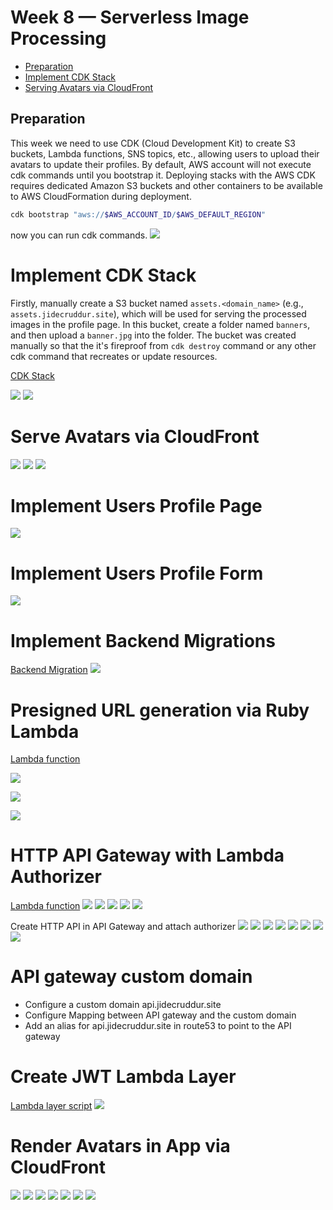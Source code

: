 # Week 8 — Serverless Image Processing

- [Preparation](#preparation)
- [Implement CDK Stack](#implement-cdk-stack)
- [Serving Avatars via CloudFront]((#serving-avatars-via-cloudfront))

## Preparation

This week we need to use CDK (Cloud Development Kit) to create S3 buckets, Lambda functions, SNS topics, etc., allowing users to upload their avatars to update their profiles.
By default, AWS account will not execute cdk commands until you bootstrap it. Deploying stacks with the AWS CDK requires dedicated Amazon S3 buckets and other containers to be available to AWS CloudFormation during deployment.

```sh
cdk bootstrap "aws://$AWS_ACCOUNT_ID/$AWS_DEFAULT_REGION"
```
now you can run cdk commands.
![](../_docs/assets/week8/cdk-bootstrap.png)
# Implement CDK Stack

Firstly, manually create a S3 bucket named `assets.<domain_name>` (e.g., `assets.jidecruddur.site`), which will be used for serving the processed images in the profile page. In this bucket, create a folder named `banners`, and then upload a `banner.jpg` into the folder. The bucket was created manually so that the it's fireproof from `cdk destroy` command or any other cdk command that recreates or update resources. 

[CDK Stack](../thumbing-serverless-cdk/)

![](../_docs/assets/week8/cdk1.png)
![](../_docs/assets/week8/cdk2.png)

# Serve Avatars via CloudFront

![](../_docs/assets/week8/cloudfront-1png)
![](../_docs/assets/week8/cloudfront-2.png)
![](../_docs/assets/week8/cloudfront-3.png)

# Implement Users Profile Page

![](../_docs/assets/week8/user-profile.png)

# Implement Users Profile Form

![](../_docs/assets/week8/user-profile-form.png)

# Implement Backend Migrations

[Backend Migration](../bin/db/migrate)
![](../_docs/assets/week8/migration.png)

# Presigned URL generation via Ruby Lambda

[Lambda function](../aws/lambdas/cruddur-upload-avatar/)

![](../_docs/assets/week8/aws-lambda-avatar.png)

![](../_docs/assets/week8/aws-lambda-code.png)

![](../_docs/assets/week8/aws-avatar-logroup.png)

# HTTP API Gateway with Lambda Authorizer

[Lambda function](../aws/lambdas/lambda-authorizer/)
![](../_docs/assets/week8/authorizer1.png)
![](../_docs/assets/week8/authorizer2.png)
![](../_docs/assets/week8/authorizer3.png)
![](../_docs/assets/week8/authorizer4.png)
![](../_docs/assets/week8/lambda-auth-overview.png)

Create HTTP API in API Gateway and attach authorizer
![](../_docs/assets/week8/api-gateway1.png)
![](../_docs/assets/week8/api-gateway2.png)
![](../_docs/assets/week8/api-gateway4.png)
![](../_docs/assets/week8/api-gateway5.png)
![](../_docs/assets/week8/api-gateway6.png)
![](../_docs/assets/week8/api-gateway7.png)
![](../_docs/assets/week8/api-gateway8.png)
![](../_docs/assets/week8/api-gateway9.png)

# API gateway custom domain

- Configure a custom domain api.jidecruddur.site
- Configure Mapping between API gateway and the custom domain
- Add an alias for api.jidecruddur.site in route53 to point to the API gateway

# Create JWT Lambda Layer

[Lambda layer script](../bin/lambda-layers/)
![](../_docs/assets/week/../week8/lambda-layer.png)

# Render Avatars in App via CloudFront

![](../_docs/assets/week/../week8/cloudfront1.png)
![](../_docs/assets/week/../week8/cloudfront2.png) 
![](../_docs/assets/week/../week8/cloudfront3.png)
![](../_docs/assets/week/../week8/cloudfront4.png)
![](../_docs/assets/week/../week8/cloudfront5.png)
![](../_docs/assets/week/../week8/cloudfront6.png)
![](../_docs/assets/week/../week8/cloudfront7.png)